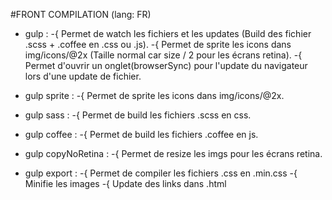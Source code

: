 #FRONT COMPILATION (lang: FR)

  - gulp : -{ Permet de watch les fichiers et les updates (Build des fichier .scss + .coffee en .css ou .js).
           -{ Permet de sprite les icons dans img/icons/@2x (Taille normal car size / 2 pour les écrans retina).
           -{ Permet d'ouvrir un onglet(browserSync) pour l'update du navigateur lors d'une update de fichier.

  - gulp sprite : -{ Permet de sprite les icons dans img/icons/@2x.

  - gulp sass : -{ Permet de build les fichiers .scss en css.

  - gulp coffee : -{ Permet de build les fichiers .coffee en js.

  - gulp copyNoRetina : -{ Permet de resize les imgs pour les écrans retina.

  - gulp export : -{ Permet de compiler les fichiers .css en .min.css
                  -{ Minifie les images
                  -{ Update des links dans .html
